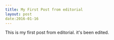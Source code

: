 ```yaml
---
title: My First Post from editorial
layout: post
date:2016-01-16
---
```


This is my first post from editorial. it's been edited. 